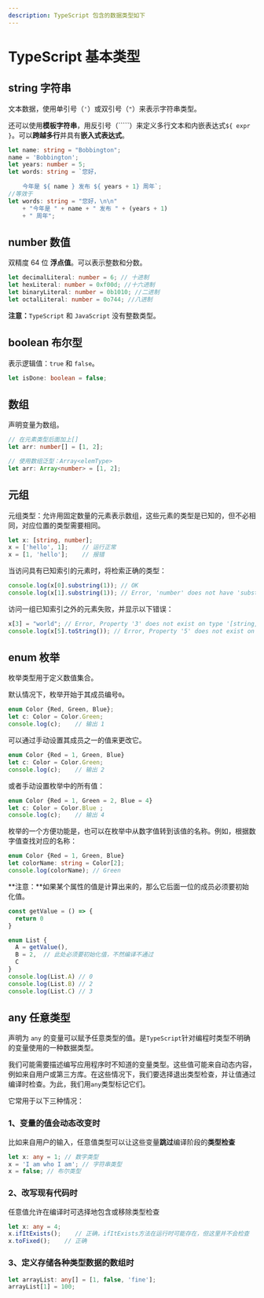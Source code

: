 ```yaml
---
description: TypeScript 包含的数据类型如下
---
```


# TypeScript 基本类型

## string 字符串

文本数据，使用单引号（`'`）或双引号（`"`）来表示字符串类型。

还可以使用**模板字符串**，用反引号（`````）来定义多行文本和内嵌表达式`${ expr }`。可以**跨越多行**并具有**嵌入式表达式**。

```typescript
let name: string = "Bobbington";
name = 'Bobbington';
let years: number = 5;
let words: string = `您好，
    
    今年是 ${ name } 发布 ${ years + 1} 周年`;
//等效于
let words: string = "您好，\n\n"
    + "今年是 " + name + " 发布 " + (years + 1) 
    + " 周年";
```

## number 数值

双精度 64 位 **浮点值**。可以表示整数和分数。

```typescript
let decimalLiteral: number = 6; // 十进制
let hexLiteral: number = 0xf00d; //十六进制
let binaryLiteral: number = 0b1010; //二进制
let octalLiteral: number = 0o744; //八进制
```

 **注意：**`TypeScript` 和 `JavaScript` 没有整数类型。

## boolean 布尔型

表示逻辑值：`true` 和 `false`。

```typescript
let isDone: boolean = false;
```

## 数组 <a id="array"></a>

声明变量为数组。

```typescript
// 在元素类型后面加上[]
let arr: number[] = [1, 2];

// 使用数组泛型：Array<elemType>
let arr: Array<number> = [1, 2];
```

## 元组

元组类型：允许用固定数量的元素表示数组，这些元素的类型是已知的，但不必相同，对应位置的类型需要相同。

```typescript
let x: [string, number];
x = ['hello', 1];    // 运行正常
x = [1, 'hello'];    // 报错
```

当访问具有已知索引的元素时，将检索正确的类型：

```typescript
console.log(x[0].substring(1)); // OK
console.log(x[1].substring(1)); // Error, 'number' does not have 'substring'
```

访问一组已知索引之外的元素失败，并显示以下错误：

```typescript
x[3] = "world"; // Error, Property '3' does not exist on type '[string, number]'.
console.log(x[5].toString()); // Error, Property '5' does not exist on type '[string, number]'.
```

## enum 枚举

枚举类型用于定义数值集合。

 默认情况下，枚举开始于其成员编号`0`。

```typescript
enum Color {Red, Green, Blue};
let c: Color = Color.Green;
console.log(c);    // 输出 1
```

可以通过手动设置其成员之一的值来更改它。

```typescript
enum Color {Red = 1, Green, Blue}
let c: Color = Color.Green;
console.log(c);    // 输出 2
```

或者手动设置枚举中的所有值：

```typescript
enum Color {Red = 1, Green = 2, Blue = 4}
let c: Color = Color.Blue ;
console.log(c);    // 输出 4
```

 枚举的一个方便功能是，也可以在枚举中从数字值转到该值的名称。例如，根据数字值查找对应的名称：

```typescript
enum Color {Red = 1, Green, Blue}
let colorName: string = Color[2];
console.log(colorName); // Green
```

**注意：**如果某个属性的值是计算出来的，那么它后面一位的成员必须要初始化值。

```typescript
const getValue = () => {
  return 0
}

enum List {
  A = getValue(),
  B = 2,  // 此处必须要初始化值，不然编译不通过
  C
}
console.log(List.A) // 0
console.log(List.B) // 2
console.log(List.C) // 3
```

## any 任意类型

声明为 `any` 的变量可以赋予任意类型的值。是`TypeScript`针对编程时类型不明确的变量使用的一种数据类型。

我们可能需要描述编写应用程序时不知道的变量类型。这些值可能来自动态内容，例如来自用户或第三方库。在这些情况下，我们要选择退出类型检查，并让值通过编译时检查。为此，我们用`any`类型标记它们。

它常用于以下三种情况：

### 1、变量的值会动态改变时

比如来自用户的输入，任意值类型可以让这些变量**跳过**编译阶段的**类型检查**

```typescript
let x: any = 1; // 数字类型
x = 'I am who I am'; // 字符串类型
x = false; // 布尔类型
```

### 2、改写现有代码时

任意值允许在编译时可选择地包含或移除类型检查

```typescript
let x: any = 4;
x.ifItExists();    // 正确，ifItExists方法在运行时可能存在，但这里并不会检查
x.toFixed();    // 正确
```

### 3、定义存储各种类型数据的数组时

```typescript
let arrayList: any[] = [1, false, 'fine'];
arrayList[1] = 100;
```



